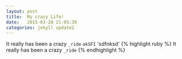 ```yaml
---
layout: post
title:  My crazy Life!
date:   2015-03-28 21:05:30
categories: jekyll update2
---
```


It really has been a crazy `_ride`
`akSFI`
'sdfnksd'
{% highlight ruby %}
It really has been a crazy `_ride`
{% endhighlight %}


[jekyll]:      http://jekyllrb.com
[jekyll-gh]:   https://github.com/jekyll/jekyll
[jekyll-help]: https://github.com/jekyll/jekyll-help
